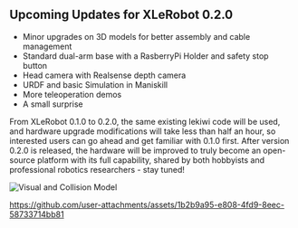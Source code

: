 ## Upcoming Updates for XLeRobot 0.2.0

- Minor upgrades on 3D models for better assembly and cable management
- Standard dual-arm base with a RasberryPi Holder and safety stop button
- Head camera with Realsense depth camera
- URDF and basic Simulation in Maniskill
- More teleoperation demos
- A small surprise

From XLeRobot 0.1.0 to 0.2.0, the same existing lekiwi code will be used, and hardware upgrade modifications will take less than half an hour, so interested users can go ahead and get familiar with 0.1.0 first. After version 0.2.0 is released, the hardware will be improved to truly become an open-source platform with its full capability, shared by both hobbyists and professional robotics researchers - stay tuned!

![Visual and Collision Model](https://github.com/user-attachments/assets/6abf3c4c-16e9-4c25-b198-e7cd65e7f95a)

https://github.com/user-attachments/assets/1b2b9a95-e808-4fd9-8eec-58733714bb81

